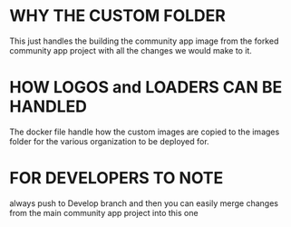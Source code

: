 # WHY THE CUSTOM FOLDER
This just handles the building the community app image from the forked community app project with all the changes we would make to it.

# HOW LOGOS and LOADERS CAN BE HANDLED
The docker file handle how the custom images are copied to the images folder for the various organization to be deployed for.

# FOR DEVELOPERS TO NOTE
always push to Develop branch and then you can easily merge changes from the main community app project into this one

